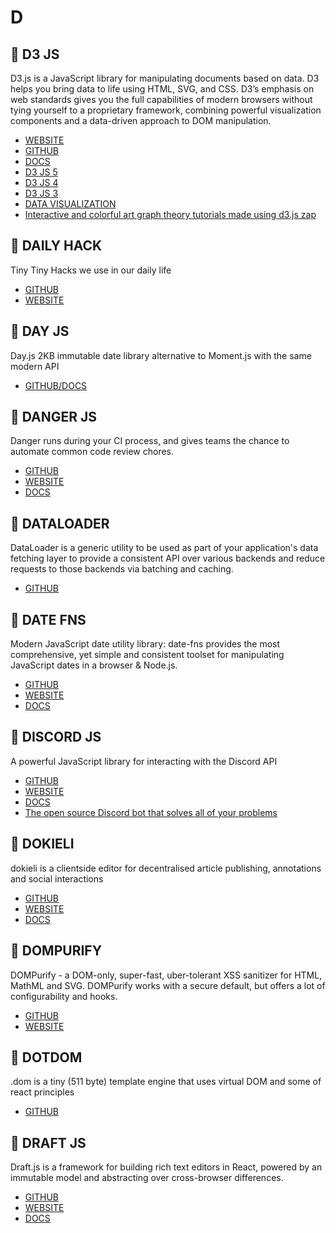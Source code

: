 # D

## :rocket: D3 JS

D3.js is a JavaScript library for manipulating documents based on data. D3 helps you bring data to life using HTML, SVG, and CSS. D3’s emphasis on web standards gives you the full capabilities of modern browsers without tying yourself to a proprietary framework, combining powerful visualization components and a data-driven approach to DOM manipulation.

* [WEBSITE](https://d3js.org/)
* [GITHUB](https://github.com/d3/d3)
* [DOCS](https://github.com/d3/d3/wiki)
* [D3 JS 5](https://devdocs.io/d3~5/)
* [D3 JS 4](https://devdocs.io/d3~4/)
* [D3 JS 3](https://devdocs.io/d3~3/)
* [DATA VISUALIZATION](https://in.udacity.com/course/data-visualization-and-d3js--ud507)
* [Interactive and colorful art graph theory tutorials made using d3.js zap](https://github.com/mrpandey/d3graphTheory)

## :rocket: DAILY HACK

Tiny Tiny Hacks we use in our daily life

* [GITHUB](https://github.com/mddanishyusuf/dailyhack)
* [WEBSITE](https://dailyhack.xyz/)

## :rocket: DAY JS

Day.js 2KB immutable date library alternative to Moment.js with the same modern API

* [GITHUB/DOCS](https://github.com/iamkun/dayjs)

## :rocket: DANGER JS

Danger runs during your CI process, and gives teams the chance to automate common code review chores.

* [GITHUB](https://github.com/danger/danger-js)
* [WEBSITE](https://danger.systems/js/)
* [DOCS](https://danger.systems/js/usage.html)

## :rocket: DATALOADER

DataLoader is a generic utility to be used as part of your application's data fetching layer to provide a consistent API over various backends and reduce requests to those backends via batching and caching.

* [GITHUB](https://github.com/facebook/dataloader)

## :rocket: DATE FNS

Modern JavaScript date utility library: date-fns provides the most comprehensive, yet simple and consistent toolset for manipulating JavaScript dates in a browser & Node.js.

* [GITHUB](https://github.com/date-fns/date-fns)
* [WEBSITE](https://date-fns.org/)
* [DOCS](https://date-fns.org/docs/Getting-Started)

## :rocket: DISCORD JS

A powerful JavaScript library for interacting with the Discord API

* [GITHUB](https://github.com/discordjs/discord.js)
* [WEBSITE](https://discord.js.org/#/)
* [DOCS](https://discord.js.org/#/docs/main/stable/general/welcome)
* [The open source Discord bot that solves all of your problems](https://github.com/SwitchbladeBot/switchblade)

## :rocket: DOKIELI

dokieli is a clientside editor for decentralised article publishing, annotations and social interactions

* [GITHUB](https://github.com/linkeddata/dokieli)
* [WEBSITE](https://dokie.li/)
* [DOCS](https://dokie.li/docs)

## :rocket: DOMPURIFY

DOMPurify - a DOM-only, super-fast, uber-tolerant XSS sanitizer for HTML, MathML and SVG. DOMPurify works with a secure default, but offers a lot of configurability and hooks.

* [GITHUB](https://github.com/cure53/DOMPurify)
* [WEBSITE](https://cure53.de/purify)

## :rocket: DOTDOM

.dom is a tiny (511 byte) template engine that uses virtual DOM and some of react principles

* [GITHUB](https://github.com/wavesoft/dot-dom)

## :rocket: DRAFT JS

Draft.js is a framework for building rich text editors in React, powered by an immutable model and abstracting over cross-browser differences.

* [GITHUB](https://github.com/facebook/draft-js)
* [WEBSITE](https://draftjs.org/)
* [DOCS](https://draftjs.org/docs/getting-started)